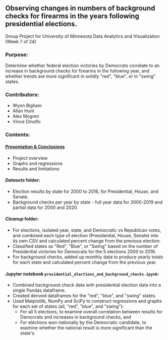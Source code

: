 ## Observing changes in numbers of background checks for firearms in the years following presidential elections.
Group Project for University of Minnesota Data Analytics and Visualization (Week 7 of 24)

### Purpose:
Determine whether federal election victories by Democrats correlate to an increase in background checks for firearms in the following year, and whether trends are more significant in solidly "red", "blue", or in "swing" states.

### Contributors:
* Wynn Bigham
* Allan Hunt
* Alex Mogren
* Vince Dinolfo

### Contents:
#### [Presentation & Conclusions](https://github.com/arhunt/elections_vs_bkgr_checks/blob/master/presentation_conclusions.pdf)
* Project overview
* Graphs and regressions
* Results and limitations
#### _Datasets_ folder:
* Election results by state for 2000 to 2016, for Presidential, House, and Senate.
* Background checks per year by state - full year data for 2000-2019 and partial data for 2000 and 2020.
#### _Cleanup_ folder:
* For elections, isolated year, state, and Democratic vs Republican votes, and combined each type of election (Presidential, House, Senate) into its own CSV and calculated percent change from the previous election.
* Classified states as "Red", "Blue", or "Swing" based on the number of Presidential victories for Democrats for the 5 elections 2000 to 2016.
* For background checks, added up monthly data to produce yearly totals for each state and calculated percent change from the previous year.
#### Jupyter notebook `presidential_elections_and_background_checks.ipynb`:
* Combined background check data with presidential election data into a single Pandas dataframe.
* Created derived dataframes for the "red", "blue", and "swing" states.
* Used Matplotlib, NumPy and SciPy to construct regressions and graphs for each set of states (all, "red", "blue", and "swing"):
    * For all 5 elections, to examine overall correlation between results for Democrats and increases in background checks, and 
    * For elections won nationally by the Democratic candidate, to examine whether the national result is more significant than the state's.
